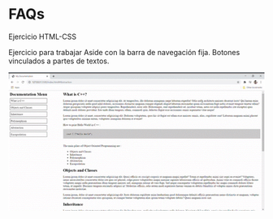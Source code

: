 # FAQs
Ejercicio HTML-CSS

Ejercicio para trabajar Aside con la barra de navegación fija.
Botones vinculados a partes de textos.

<img src="./assets/img/Imagen1.gif" alt="partes del html">
